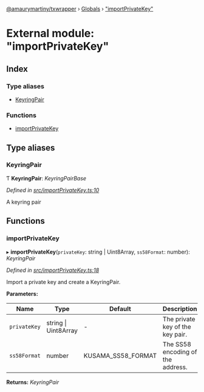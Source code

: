 [@amaurymartiny/txwrapper](../README.md) › [Globals](../globals.md) › ["importPrivateKey"](_importprivatekey_.md)

# External module: "importPrivateKey"

## Index

### Type aliases

* [KeyringPair](_importprivatekey_.md#keyringpair)

### Functions

* [importPrivateKey](_importprivatekey_.md#importprivatekey)

## Type aliases

###  KeyringPair

Ƭ **KeyringPair**: *KeyringPairBase*

*Defined in [src/importPrivateKey.ts:10](https://github.com/amaurymartiny/polkadotjs-wrapper/blob/ffb9177/src/importPrivateKey.ts#L10)*

A keyring pair

## Functions

###  importPrivateKey

▸ **importPrivateKey**(`privateKey`: string | Uint8Array, `ss58Format`: number): *KeyringPair*

*Defined in [src/importPrivateKey.ts:18](https://github.com/amaurymartiny/polkadotjs-wrapper/blob/ffb9177/src/importPrivateKey.ts#L18)*

Import a private key and create a KeyringPair.

**Parameters:**

Name | Type | Default | Description |
------ | ------ | ------ | ------ |
`privateKey` | string &#124; Uint8Array | - | The private key of the key pair. |
`ss58Format` | number |  KUSAMA_SS58_FORMAT | The SS58 encoding of the address.  |

**Returns:** *KeyringPair*
